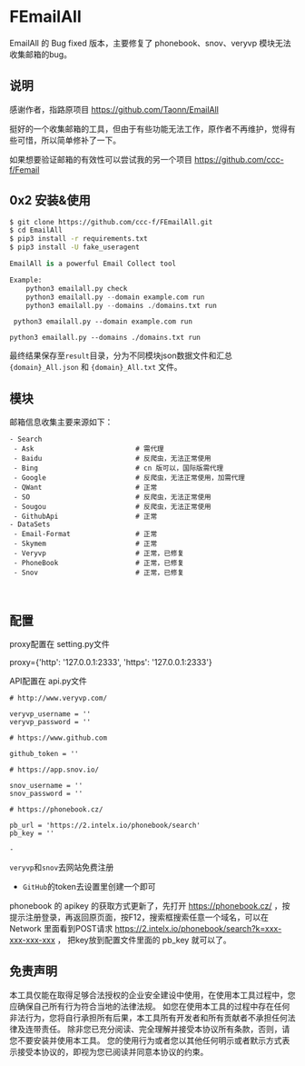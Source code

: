 # FEmailAll

EmailAll 的 Bug fixed 版本，主要修复了 phonebook、snov、veryvp 模块无法收集邮箱的bug。

## 说明

感谢作者，指路原项目 https://github.com/Taonn/EmailAll

挺好的一个收集邮箱的工具，但由于有些功能无法工作，原作者不再维护，觉得有些可惜，所以简单修补了一下。

如果想要验证邮箱的有效性可以尝试我的另一个项目 https://github.com/ccc-f/Femail

## 0x2 安装&使用

```bash
$ git clone https://github.com/ccc-f/FEmailAll.git
$ cd EmailAll
$ pip3 install -r requirements.txt
$ pip3 install -U fake_useragent
```

```python
EmailAll is a powerful Email Collect tool

Example:
    python3 emailall.py check
    python3 emailall.py --domain example.com run
    python3 emailall.py --domains ./domains.txt run
```

` python3 emailall.py --domain example.com run`

`python3 emailall.py --domains ./domains.txt run`

最终结果保存至`result`目录，分为不同模块json数据文件和汇总`{domain}_All.json` 和 `{domain}_All.txt` 文件。

## 模块

邮箱信息收集主要来源如下：

 ```
 - Search
  - Ask                     	# 需代理
  - Baidu                   	# 反爬虫，无法正常使用
  - Bing                    	# cn 版可以，国际版需代理
  - Google                  	# 反爬虫，无法正常使用，加需代理
  - QWant                   	# 正常
  - SO                      	# 反爬虫，无法正常使用
  - Sougou                  	# 反爬虫，无法正常使用
  - GithubApi               	# 正常
- DataSets
  - Email-Format            	# 正常
  - Skymem                  	# 正常
  - Veryvp                  	# 正常，已修复
  - PhoneBook               	# 正常，已修复
  - Snov                    	# 正常，已修复
 ```

​    

## 配置

proxy配置在 setting.py文件

proxy={'http': '127.0.0.1:2333', 'https': '127.0.0.1:2333'}

API配置在 api.py文件

```
# http://www.veryvp.com/

veryvp_username = ''
veryvp_password = ''

# https://www.github.com

github_token = ''

# https://app.snov.io/

snov_username = ''
snov_password = ''

# https://phonebook.cz/

pb_url = 'https://2.intelx.io/phonebook/search'
pb_key = ''

- 
```

`veryvp`和`snov`去网站免费注册

- `GitHub`的token去设置里创建一个即可

phonebook 的 apikey 的获取方式更新了，先打开 https://phonebook.cz/ ，按提示注册登录，再返回原页面，按F12，搜索框搜索任意一个域名，可以在 Network 里面看到POST请求 	https://2.intelx.io/phonebook/search?k=xxx-xxx-xxx-xxx ， 把key放到配置文件里面的 pb_key 就可以了。

## 免责声明

​	本工具仅能在取得足够合法授权的企业安全建设中使用，在使用本工具过程中，您应确保自己所有行为符合当地的法律法规。 如您在使用本工具的过程中存在任何非法行为，您将自行承担所有后果，本工具所有开发者和所有贡献者不承担任何法律及连带责任。 除非您已充分阅读、完全理解并接受本协议所有条款，否则，请您不要安装并使用本工具。 您的使用行为或者您以其他任何明示或者默示方式表示接受本协议的，即视为您已阅读并同意本协议的约束。
